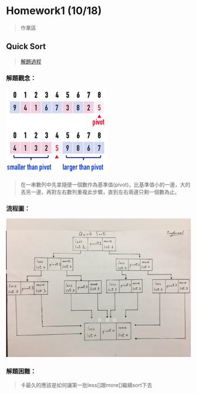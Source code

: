 # Homework1 (10/18)
> 作業區

## Quick Sort 
> [解題過程](https://github.com/tonyforreal/Tony-learning-note/blob/master/Homework1/Quicksort.ipynb)
### 解題觀念：
![](/Homework1/image/quick.png)
> 在一串數列中先拿隨便一個數作為基準值(pivot)，比基準值小的一邊，大的丟另一邊，再對左右數列重複此步驟，直到左右兩邊只剩一個數為止。
### 流程圖：
![](/Homework1/image/quicksort%20flowchart.jpg)
### 解題困難：
> 卡最久的應該是如何讓第一批less[]跟more[]繼續sort下去
